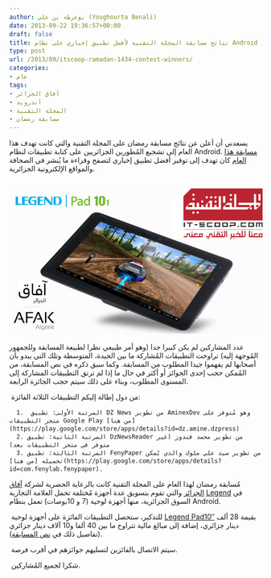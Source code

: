 ```yaml
---
author: يوغرطة بن علي (Youghourta Benali)
date: 2013-09-22 19:36:57+00:00
draft: false
title: نتائج مسابقة المجلة التقنية لأفضل تطبيق إخباري على نظام Android
type: post
url: /2013/09/itscoop-ramadan-1434-contest-winners/
categories:
- عام
tags:
- آفاق الجزائر
- أندرويد
- المجلة التقنية
- مسابقة رمضان
---
```


يسعدني أن أعلن عن نتائج مسابقة رمضان على المجلة التقنية والتي كانت تهدف هذا العام إلى تشجيع المُطورين الجزائريين على كتابة تطبيقات لنظام Android. [مسابقة هذا العام](https://www.it-scoop.com/2013/07/itscoop-ramadan-1434/) كان تهدف إلى توفير أفضل تطبيق إخباري لتصفح وقراءة ما يُنشر في الصحافة والمواقع الإلكترونية الجزائرية.




 [![itscoop-contest](itscoop-contest.jpg)
](itscoop-contest.jpg)




عدد المشاركين لم يكن كبيرا جدا (وهو أمر طبيعي نظرا لطبيعة المسابقة وللجمهور المُوجهة إليه) تراوحت التطبيقات المُشاركة ما بين الجيدة، المتوسطة وتلك التي يبدو بأن أصحابها لم يفهموا جيدا المطلوب من المسابقة. وكما سبق ذكره في نص المسابقة، من المُمكن حجب إحدى الجوائز أو أكثر في حال ما إذا لم ترتق التطبيقات المشاركة إلى المستوى المطلوب، وبناء على ذلك سيتم حجب الجائزة الرابعة.




 من دول إطالة إليكم التطبيقات الثلاثة الفائزة:






	  1.  المرتبة الأولى: تطبيق DZ News من تطوير AminexDev وهو مُتوفر على متجر التطبيقات Google Play [من هنا](https://play.google.com/store/apps/details?id=dz.amine.dzpress)
	  2. المرتبة الثانية: تطبيق DzNewsReader من تطوير محمد قندوز (غير متوفر في متجر التطبيقات بعد)
	  3. المرتبة الثالثة: تطبيق FenyPaper من تطوير سيد علي ملوك والذي يُمكن تحميله [من هنا](https://play.google.com/store/apps/details?id=com.fenylab.fenypaper).



مُسابقة رمضان لهذا العام على المجلة التقنية كانت بالرعاية الحصرية لشركة [آفاق الجزائر](http://afak-algerie.com/) والتي تقوم بتسويق عدة أجهزة مُختلفة تحمل العلامة التجارية [Legend](http://afak-algerie.com/fr/produit/tablette-legend-pad10/) في السوق الجزائرية، منها أجهزة لوحية (7 و 10بوصات) تعمل بنظام Android.




 للتذكير، ستحصل التطبيقات الفائزة على أجهزة لوحية [Legend Pad10″](http://afak-algerie.com/fr/produit/tablette-legend-pad10/) بقيمة 28 ألف دينار جزائري، إضافة إلى مبالغ مالية تتراوح ما بين 40 ألفا و10 آلاف دينار جزائري (تفاصيل ذلك في [نص المسابقة](https://www.it-scoop.com/2013/07/itscoop-ramadan-1434/)).




 سيتم الاتصال بالفائزين لتسليهم جوائزهم في أقرب فرصة.




 شكرا لجميع المُشاركين.
